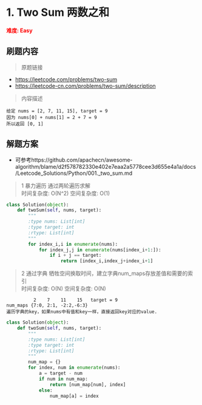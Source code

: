 # 1. Two Sum 两数之和
**<font color=red>难度: Easy</font>**
## 刷题内容

> 原题链接
* https://leetcode.com/problems/two-sum
* https://leetcode-cn.com/problems/two-sum/description

> 内容描述

```
给定 nums = [2, 7, 11, 15], target = 9
因为 nums[0] + nums[1] = 2 + 7 = 9
所以返回 [0, 1]
```
## 解题方案
* 可参考https://github.com/apachecn/awesome-algorithm/blame/d2f578782330e402e7eaa2a5778cee3d655e4a1a/docs/Leetcode_Solutions/Python/001._two_sum.md
>1 暴力遍历 
通过两轮遍历求解  
时间复杂度: O(N^2) 空间复杂度: O(1) 
```python
class Solution(object):
    def twoSum(self, nums, target):
        """
        :type nums: List[int]
        :type target: int
        :rtype: List[int]
        """
        for index_i,i in enumerate(nums):
            for index_j,j in enumerate(nums[index_i+1:]):
                if i + j == target:
                    return [index_i,index_j+index_i+1]
``` 
>2 通过字典 
 牺牲空间换取时间，建立字典num_maps存放差值和需要的索引    
 时间复杂度: O(N) 空间复杂度: O(N) 
```
          2    7    11    15   target = 9
num_maps {7:0, 2:1, -2:2,-6:3}
遍历字典的key，如果nums中有值和key一样，直接返回key对应的value.
``` 
```python
class Solution(object):
    def twoSum(self, nums, target):
        """
        :type nums: List[int]
        :type target: int
        :rtype: List[int]
        """
        num_map = {}
        for index, num in enumerate(nums):
            a = target - num
            if num in num_map:
                return [num_map[num], index]
            else:
                num_map[a] = index
```     

